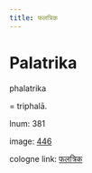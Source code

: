 ```yaml
---
title: फलत्रिक
---
```


# Palatrika

phalatrika  <div n="P" />= triphalā.

lnum: 381

image: [446](https://www.sanskrit-lexicon.uni-koeln.de/scans/csl-apidev/servepdf.php?dict=snp&page=446)

cologne link: [फलत्रिक](https://sanskrit-lexicon.uni-koeln.de/scans/csl-apidev/getword.php?dict=snp&key=फलत्रिक)


